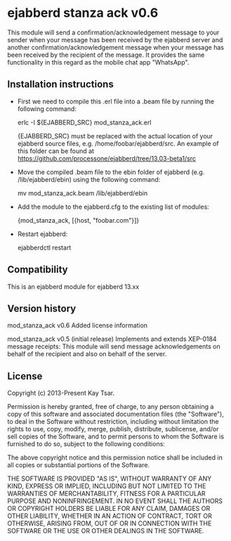 ejabberd stanza ack v0.6
=========

This module will send a confirmation/acknowledgement message to your sender when your message has been received by the ejabberd server and another confirmation/acknowledgement message when your message has been received by the recipient of the message. It provides the same functionality in this regard as the mobile chat app "WhatsApp".

Installation instructions
---------
* First we need to compile this .erl file into a .beam file by running the following command:

    erlc -I ${EJABBERD_SRC} mod_stanza_ack.erl

    {EJABBERD_SRC} must be replaced with the actual location of your ejabberd source files, e.g. /home/foobar/ejabberd/src.     An example of this folder can be found at https://github.com/processone/ejabberd/tree/13.03-beta1/src

* Move the compiled .beam file to the ebin folder of ejabberd (e.g. /lib/ejabberd/ebin) using the following command:

    mv mod_stanza_ack.beam /lib/ejabberd/ebin

* Add the module to the ejabberd.cfg to the existing list of modules:

    {mod_stanza_ack,  [{host, "foobar.com"}]}

* Restart ejabberd:

    ejabberdctl restart

Compatibility
---------
This is an ejabberd module for ejabberd 13.xx 

Version history
---------
mod_stanza_ack v0.6 
Added license information

mod_stanza_ack v0.5 (initial release)
Implements and extends XEP-0184 message receipts:
This module will send message acknowledgements on behalf of the recipient and also on behalf of the server.

License
---------
Copyright (c) 2013-Present Kay Tsar.

Permission is hereby granted, free of charge, to any person obtaining a copy
of this software and associated documentation files (the "Software"), to deal
in the Software without restriction, including without limitation the rights
to use, copy, modify, merge, publish, distribute, sublicense, and/or sell
copies of the Software, and to permit persons to whom the Software is
furnished to do so, subject to the following conditions:

The above copyright notice and this permission notice shall be included in
all copies or substantial portions of the Software.

THE SOFTWARE IS PROVIDED "AS IS", WITHOUT WARRANTY OF ANY KIND, EXPRESS OR
IMPLIED, INCLUDING BUT NOT LIMITED TO THE WARRANTIES OF MERCHANTABILITY,
FITNESS FOR A PARTICULAR PURPOSE AND NONINFRINGEMENT. IN NO EVENT SHALL THE
AUTHORS OR COPYRIGHT HOLDERS BE LIABLE FOR ANY CLAIM, DAMAGES OR OTHER
LIABILITY, WHETHER IN AN ACTION OF CONTRACT, TORT OR OTHERWISE, ARISING FROM,
OUT OF OR IN CONNECTION WITH THE SOFTWARE OR THE USE OR OTHER DEALINGS IN
THE SOFTWARE.
